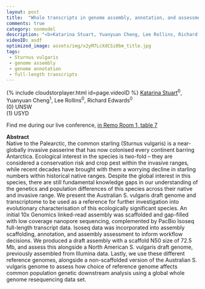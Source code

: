 ```yaml
---
layout: post
title:  "Whole transcripts in genome assembly, annotation, and assessment: the draft genome assembly of the globally invasive common starling, Sturnus vulgaris"
comments: true
category: nonmodel
description: "<b>Katarina Stuart, Yuanyuan Cheng, Lee Rollins, Richard Edwards</b><br/>Native to the Palearctic, the common starling (Stu..."
videoID: asdf
optimized_image: assets/img/x2yM7LcXdCSi0bm_title.jpg
tags:
 - Sturnus vulgaris
 - genome assembly
 - genome annotation
 - full-length transcripts
---
```

{% include cloudstorplayer.html id=page.videoID %}
<u>Katarina Stuart</u><sup>0</sup>, Yuanyuan Cheng<sup>1</sup>, Lee Rollins<sup>0</sup>, Richard Edwards<sup>0</sup><br/>
\(0\) UNSW<br/>
\(1\) USYD

Find me during our live conference, [in Remo Room 1, table 7](https://remo.co)

<b>Abstract</b><br/>
Native to the Palearctic, the common starling \(Sturnus vulgaris\) is a near-globally invasive passerine that has now colonised every continent barring Antarctica. Ecological interest in the species is two-fold – they are considered a conservation risk and crop pest within the invasive ranges, while recent decades have brought with them a worrying decline in starling numbers within historical native ranges. Despite the global interest in this species, there are still fundamental knowledge gaps in our understanding of the genetics and population differences of this species across their native and invasive range. We present the Australian S. vulgaris draft genome and transcriptome to be used as a reference for further investigation into evolutionary characterisation of this ecologically significant species. An initial 10x Genomics linked-read assembly was scaffolded and gap-filled with low coverage nanopore sequencing,  complemented by PacBio Isoseq full-length transcript data. Isoseq data was incorporated into assembly scaffolding, annotation, and assembly assessment to inform workflow decisions. We produced a draft assembly with a scaffold N50 size of 72.5 Mb, and assess this alongside a North American S. vulgaris draft genome, previously assembled from Illumina data. Lastly, we use these different reference genomes, alongside a non-scaffolded version of the Australian S. vulgaris genome to assess how choice of reference genome affects common population genetic downstream analysis using a global whole genome resequencing data set.
